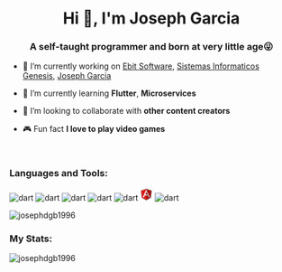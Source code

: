 <h1 align="center">Hi 👋, I'm Joseph Garcia</h1>
<h3 align="center">A self-taught programmer and born at very little age😜</h3>

- 🔭 I’m currently working on [Ebit Software](http://ebit-software.com), [Sistemas Informaticos Genesis](https://sistemasgenesis.com.ec/), [Joseph Garcia](https://www.youtube.com/channel/UCHTSG1INQutbW1DMfA6zXOw?view_as=subscriber/)

- 🌱 I’m currently learning **Flutter**, **Microservices**

- 👯 I’m looking to collaborate with **other content creators**

- 🎮 Fun fact **I love to play video games**

<br>

<div>
  
  ### Languages and Tools:
  <p align="left">
    <img src="https://github.com/josephdgb1996/devicon/blob/master/icons/javascript/javascript-original.svg" alt="dart" width="22" height="22"/>
    <img src="https://github.com/josephdgb1996/devicon/blob/master/icons/typescript/typescript-original.svg" alt="dart" width="22" height="22"/>
    <img src="https://www.vectorlogo.zone/logos/dartlang/dartlang-icon.svg" alt="dart" width="22" height="22"/>
    <img src="https://github.com/josephdgb1996/devicon/blob/master/icons/ionic/ionic-original.svg" alt="dart" width="22" height="22"/>
    <img src="https://github.com/josephdgb1996/devicon/blob/master/icons/nodejs/nodejs-original.svg" alt="dart" width="22" height="22"/>
    <img src="https://github.com/devicons/devicon/blob/master/icons/angularjs/angularjs-original.svg" alt="dart" width="22" height="22"/>
    <img src="https://github.com/josephdgb1996/devicon/blob/master/icons/bootstrap/bootstrap-plain.svg" alt="dart" width="22" height="22"/>
  </p>
  <img src="https://github-readme-stats.vercel.app/api/top-langs/?username=josephdgb1996&layout=compact&hide=html" alt="josephdgb1996" />
   
  <br>
  
  ### My Stats:
  <img src="https://github-readme-stats.vercel.app/api?username=josephdgb1996&show_icons=true" alt="josephdgb1996" />
  
</div>




